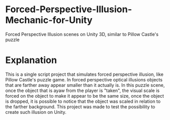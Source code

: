 # Forced-Perspective-Illusion-Mechanic-for-Unity
Forced Perspective Illusion scenes on Unity 3D, similar to Pillow Castle's puzzle

# Explanation
This is a single script project that simulates forced perspective illusion, like Pillow Castle's puzzle game.
In forced perspective optical illusions objects that are farther away appear smaller than it actually is. In this puzzle scene, once the object that is ayaw from the player is "taken", the visual scale is forced on the object to make it appear to be the same size, once the object is dropped, it is possible to notice that the object was scaled in relation to the farther background.
This project was made to test the possibility to create such illusion on Unity.


